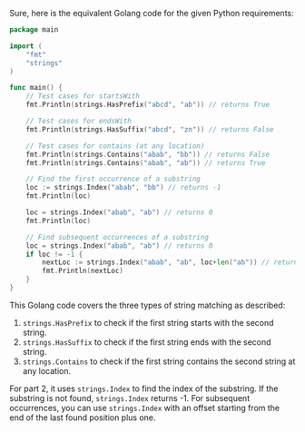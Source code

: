  Sure, here is the equivalent Golang code for the given Python requirements:

```go
package main

import (
	"fmt"
	"strings"
)

func main() {
	// Test cases for startsWith
	fmt.Println(strings.HasPrefix("abcd", "ab")) // returns True

	// Test cases for endsWith
	fmt.Println(strings.HasSuffix("abcd", "zn")) // returns False

	// Test cases for contains (at any location)
	fmt.Println(strings.Contains("abab", "bb")) // returns False
	fmt.Println(strings.Contains("abab", "ab")) // returns True

	// Find the first occurrence of a substring
	loc := strings.Index("abab", "bb") // returns -1
	fmt.Println(loc)

	loc = strings.Index("abab", "ab") // returns 0
	fmt.Println(loc)

	// Find subsequent occurrences of a substring
	loc = strings.Index("abab", "ab") // returns 0
	if loc != -1 {
		nextLoc := strings.Index("abab", "ab", loc+len("ab")) // returns 2
		fmt.Println(nextLoc)
	}
}
```

This Golang code covers the three types of string matching as described:
1. `strings.HasPrefix` to check if the first string starts with the second string.
2. `strings.HasSuffix` to check if the first string ends with the second string.
3. `strings.Contains` to check if the first string contains the second string at any location.

For part 2, it uses `strings.Index` to find the index of the substring. If the substring is not found, `strings.Index` returns -1. For subsequent occurrences, you can use `strings.Index` with an offset starting from the end of the last found position plus one.
